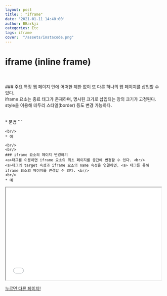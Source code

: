 ```yaml
---
layout: post
title: : "iframe"
date: '2021-01-11 14:40:00'
author: BBarkji
categories: Etc
tags: iframe
cover:  "/assets/instacode.png"
---
```




# iframe (inline frame)
<br/>
<br/>
### 주요 특징    
웹 페이지 안에 어떠한 제한 없이 또 다른 하나의 웹 페이지를 삽입할 수 있다. <br/>
iframe 요소는 종료 태그가 존재하며, 명시된 크기로 삽입되는 창의 크기가 고정된다. <br/>
style을 이용해 테두리 스타일(border) 등도 변경 가능하다.<br/>
<br/>
<br/>
* 문법      
```

<ifrmame src="삽입할페이지주소"></iframe>

```
<br/>
* 예      
```

<ifrmame src="/css/intro" style="width:100%; height:300px"></iframe>

```
<br/>
<br/>
### iframe 요소의 페이지 변경하기    
<a>태그를 이용하면 iframe 요소의 최초 페이지를 중간에 변경할 수 있다. <br/>
<a>태그의 target 속성과 iframe 요소의 name 속성을 연결하면, <a> 태그를 통해 iframe 요소의 페이지를 변경할 수 있다. <br/>
<br/>
* 예      
```

<iframe src="/css/intro" name="frame_target" style="width:100%; height:300px"></iframe>
<p>
	<a href="/php/intro" target="frame_target">누르면 다른 페이지!</a>
</p>


```